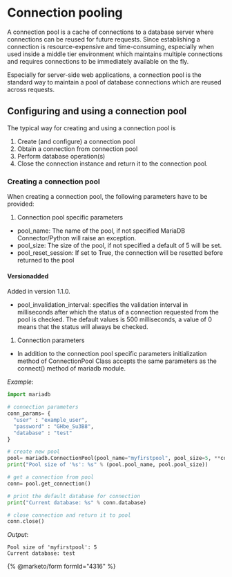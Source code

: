 # Connection pooling

A connection pool is a cache of connections to a database server where connections can be reused for future requests.
Since establishing a connection is resource-expensive and time-consuming, especially when used inside a middle tier
environment which maintains multiple connections and requires connections to be immediately available on the fly.

Especially for server-side web applications, a connection pool is the standard way to maintain a pool of database connections
which are reused across requests.

## Configuring and using a connection pool

The typical way for creating and using a connection pool is

1. Create (and configure) a connection pool
2. Obtain a connection from connection pool
3. Perform database operation(s)
4. Close the connection instance and return it to the connection pool.

### Creating a connection pool

When creating a connection pool, the following parameters have to be provided:

1. Connection pool specific parameters

- pool_name: The name of the pool, if not specified MariaDB Connector/Python will raise an exception.
- pool_size: The size of the pool, if not specified a default of 5 will be set.
- pool_reset_session: If set to True, the connection will be resetted before returned to the pool

#### Versionadded
Added in version 1.1.0.

- pool_invalidation_interval: specifies the validation interval in milliseconds after which the status of a connection requested from the pool is checked. The default values is 500 milliseconds, a value of 0 means that the status will always be checked.

1. Connection parameters

- In addition to the connection pool specific parameters initialization method of ConnectionPool Class accepts the same parameters as the connect() method of mariadb module.

*Example*:

```python
import mariadb

# connection parameters
conn_params= {
  "user" : "example_user",
  "password" : "GHbe_Su3B8",
  "database" : "test"
}

# create new pool
pool= mariadb.ConnectionPool(pool_name="myfirstpool", pool_size=5, **conn_params)
print("Pool size of '%s': %s" % (pool.pool_name, pool.pool_size))

# get a connection from pool
conn= pool.get_connection()

# print the default database for connection
print("Current database: %s" % conn.database)

# close connection and return it to pool
conn.close()
```

*Output*:

```none
Pool size of 'myfirstpool': 5
Current database: test
```

{% @marketo/form formId="4316" %}
